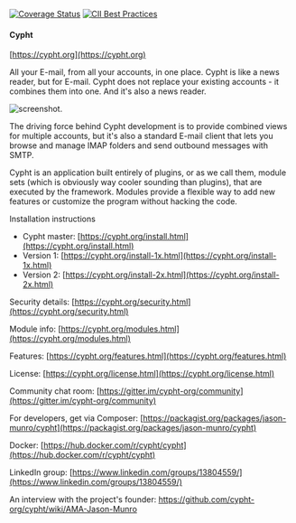 [![Coverage Status](https://coveralls.io/repos/github/jasonmunro/cypht/badge.svg?branch=master)](https://coveralls.io/github/jasonmunro/cypht?branch=master)
[![CII Best Practices](https://bestpractices.coreinfrastructure.org/projects/127/badge)](https://bestpractices.coreinfrastructure.org/projects/127)

#### Cypht
[https://cypht.org](https://cypht.org)

All your E-mail, from all your accounts, in one place. Cypht is like a news 
reader, but for E-mail. Cypht does not replace your existing accounts - it 
combines them into one. And it's also a news reader.

![screenshot](https://github.com/cypht-org/cypht-website/blob/master/img/Inbox.PNG "Inbox View").

The driving force behind Cypht development is to provide combined views for
multiple accounts, but it's also a standard E-mail client that lets you browse
and manage IMAP folders and send outbound messages with SMTP.


Cypht is an application built entirely of plugins, or as we call them, module
sets (which is obviously way cooler sounding than plugins), that are executed
by the framework. Modules provide a flexible way to add new features or
customize the program without hacking the code.


Installation instructions
* Cypht master: [https://cypht.org/install.html](https://cypht.org/install.html)
* Version 1: [https://cypht.org/install-1x.html](https://cypht.org/install-1x.html)
* Version 2: [https://cypht.org/install-2x.html](https://cypht.org/install-2x.html)

Security details: [https://cypht.org/security.html](https://cypht.org/security.html)

Module info: [https://cypht.org/modules.html](https://cypht.org/modules.html)

Features: [https://cypht.org/features.html](https://cypht.org/features.html)

License: [https://cypht.org/license.html](https://cypht.org/license.html)

Community chat room: [https://gitter.im/cypht-org/community](https://gitter.im/cypht-org/community)

For developers, get via Composer: [https://packagist.org/packages/jason-munro/cypht](https://packagist.org/packages/jason-munro/cypht)

Docker: [https://hub.docker.com/r/cypht/cypht](https://hub.docker.com/r/cypht/cypht)

LinkedIn group: [https://www.linkedin.com/groups/13804559/](https://www.linkedin.com/groups/13804559/)

An interview with the project's founder: https://github.com/cypht-org/cypht/wiki/AMA-Jason-Munro
